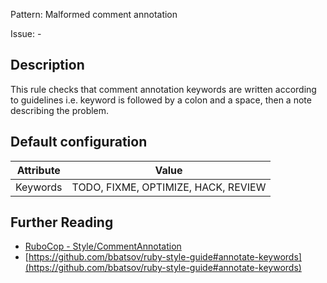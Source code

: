 Pattern: Malformed comment annotation

Issue: -

## Description

This rule checks that comment annotation keywords are written according to guidelines i.e. keyword is followed by a colon and a space, then a note describing the problem. 

## Default configuration

Attribute | Value
--- | ---
Keywords | TODO, FIXME, OPTIMIZE, HACK, REVIEW

## Further Reading

* [RuboCop - Style/CommentAnnotation](https://docs.rubocop.org/rubocop/cops_style.html#stylecommentannotation)
* [https://github.com/bbatsov/ruby-style-guide#annotate-keywords](https://github.com/bbatsov/ruby-style-guide#annotate-keywords)
